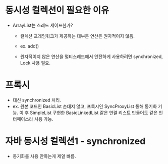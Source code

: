 # 동시성 컬렉션이 필요한 이유
- ArrayList는 스레드 세이프한가?
  - 컬렉션 프레임워크가 제공하는 대부분 연산은 원자적이지 않음.
  - ex. add()
 
  - 원자적이지 않은 연산을 멀티스레드에서 안전하게 사용하려면 synchronized, Lock 사용 필요.

# 프록시
* 대신 synchronized 처리.
* ex. 원본 코드인 BasicList 손대지 않고, 프록시인 SyncProxyList 통해 동기화 기능.
      이 후 SimpleList 구현한 BasicLinkedList 같은 연결 리스트 만들어도 같은 인터페이스라 사용 가능.

# 자바 동시성 컬렉션1 - synchronized
* 동기화를 사용 안하는게 제일 빠름. 
